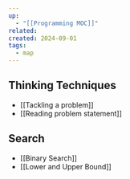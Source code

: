 ```yaml
---
up:
  - "[[Programming MOC]]"
related: 
created: 2024-09-01
tags:
  - map
---
```

## Thinking Techniques
- [[Tackling a problem]]
- [[Reading problem statement]]

## Search
- [[Binary Search]]
-  [[Lower and Upper Bound]]
